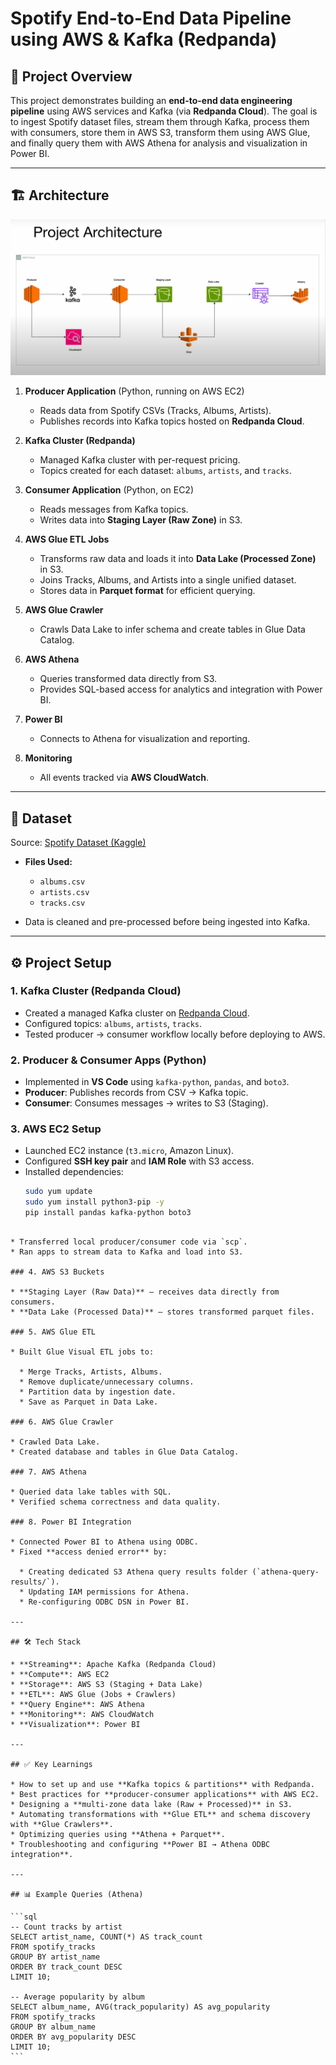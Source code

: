# Spotify End-to-End Data Pipeline using AWS & Kafka (Redpanda)

## 📌 Project Overview
This project demonstrates building an **end-to-end data engineering pipeline** using AWS services and Kafka (via **Redpanda Cloud**). The goal is to ingest Spotify dataset files, stream them through Kafka, process them with consumers, store them in AWS S3, transform them using AWS Glue, and finally query them with AWS Athena for analysis and visualization in Power BI.



---

## 🏗️ Architecture
![Architecture Diagram](src/Architecture.png)

1. **Producer Application** (Python, running on AWS EC2)  
   - Reads data from Spotify CSVs (Tracks, Albums, Artists).  
   - Publishes records into Kafka topics hosted on **Redpanda Cloud**.  

2. **Kafka Cluster (Redpanda)**  
   - Managed Kafka cluster with per-request pricing.  
   - Topics created for each dataset: `albums`, `artists`, and `tracks`.  

3. **Consumer Application** (Python, on EC2)  
   - Reads messages from Kafka topics.  
   - Writes data into **Staging Layer (Raw Zone)** in S3.  

4. **AWS Glue ETL Jobs**  
   - Transforms raw data and loads it into **Data Lake (Processed Zone)** in S3.  
   - Joins Tracks, Albums, and Artists into a single unified dataset.  
   - Stores data in **Parquet format** for efficient querying.  

5. **AWS Glue Crawler**  
   - Crawls Data Lake to infer schema and create tables in Glue Data Catalog.  

6. **AWS Athena**  
   - Queries transformed data directly from S3.  
   - Provides SQL-based access for analytics and integration with Power BI.  

7. **Power BI**  
   - Connects to Athena for visualization and reporting.  

8. **Monitoring**  
   - All events tracked via **AWS CloudWatch**.  

---

## 📂 Dataset
Source: [Spotify Dataset (Kaggle)](https://www.kaggle.com/datasets/tonygordonjr/spotify-dataset-2023)  

- **Files Used:**  
  - `albums.csv`  
  - `artists.csv`  
  - `tracks.csv`  

- Data is cleaned and pre-processed before being ingested into Kafka.  

---

## ⚙️ Project Setup

### 1. Kafka Cluster (Redpanda Cloud)
- Created a managed Kafka cluster on [Redpanda Cloud](https://cloud.redpanda.com/).  
- Configured topics: `albums`, `artists`, `tracks`.  
- Tested producer → consumer workflow locally before deploying to AWS.  

### 2. Producer & Consumer Apps (Python)
- Implemented in **VS Code** using `kafka-python`, `pandas`, and `boto3`.  
- **Producer**: Publishes records from CSV → Kafka topic.  
- **Consumer**: Consumes messages → writes to S3 (Staging).  

### 3. AWS EC2 Setup
- Launched EC2 instance (`t3.micro`, Amazon Linux).  
- Configured **SSH key pair** and **IAM Role** with S3 access.  
- Installed dependencies:
  ```bash
  sudo yum update
  sudo yum install python3-pip -y
  pip install pandas kafka-python boto3
````

* Transferred local producer/consumer code via `scp`.
* Ran apps to stream data to Kafka and load into S3.

### 4. AWS S3 Buckets

* **Staging Layer (Raw Data)** – receives data directly from consumers.
* **Data Lake (Processed Data)** – stores transformed parquet files.

### 5. AWS Glue ETL

* Built Glue Visual ETL jobs to:

  * Merge Tracks, Artists, Albums.
  * Remove duplicate/unnecessary columns.
  * Partition data by ingestion date.
  * Save as Parquet in Data Lake.

### 6. AWS Glue Crawler

* Crawled Data Lake.
* Created database and tables in Glue Data Catalog.

### 7. AWS Athena

* Queried data lake tables with SQL.
* Verified schema correctness and data quality.

### 8. Power BI Integration

* Connected Power BI to Athena using ODBC.
* Fixed **access denied error** by:

  * Creating dedicated S3 Athena query results folder (`athena-query-results/`).
  * Updating IAM permissions for Athena.
  * Re-configuring ODBC DSN in Power BI.

---

## 🛠️ Tech Stack

* **Streaming**: Apache Kafka (Redpanda Cloud)
* **Compute**: AWS EC2
* **Storage**: AWS S3 (Staging + Data Lake)
* **ETL**: AWS Glue (Jobs + Crawlers)
* **Query Engine**: AWS Athena
* **Monitoring**: AWS CloudWatch
* **Visualization**: Power BI

---

## ✅ Key Learnings

* How to set up and use **Kafka topics & partitions** with Redpanda.
* Best practices for **producer-consumer applications** with AWS EC2.
* Designing a **multi-zone data lake (Raw + Processed)** in S3.
* Automating transformations with **Glue ETL** and schema discovery with **Glue Crawlers**.
* Optimizing queries using **Athena + Parquet**.
* Troubleshooting and configuring **Power BI → Athena ODBC integration**.

---

## 📊 Example Queries (Athena)

```sql
-- Count tracks by artist
SELECT artist_name, COUNT(*) AS track_count
FROM spotify_tracks
GROUP BY artist_name
ORDER BY track_count DESC
LIMIT 10;

-- Average popularity by album
SELECT album_name, AVG(track_popularity) AS avg_popularity
FROM spotify_tracks
GROUP BY album_name
ORDER BY avg_popularity DESC
LIMIT 10;
```

